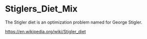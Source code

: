 # Stiglers_Diet_Mix
The Stigler diet is an optimization problem named for George Stigler.

https://en.wikipedia.org/wiki/Stigler_diet
